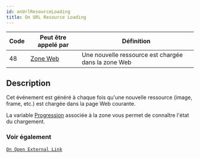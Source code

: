 ```yaml
---
id: onUrlResourceLoading
title: On URL Resource Loading
---
```


| Code | Peut être appelé par                        | Définition                                          |
| ---- | ------------------------------------------- | --------------------------------------------------- |
| 48   | [Zone Web](FormObjects/webArea_overview.md) | Une nouvelle ressource est chargée dans la zone Web |

## Description

Cet événement est généré à chaque fois qu'une nouvelle ressource (image, frame, etc.) est chargée dans la page Web courante.

La variable [Progression](FormObjects/properties_WebArea.md#progression) associée à la zone vous permet de connaître l'état du chargement.

### Voir également

[`On Open External Link`](onOpenExternalLink.md)